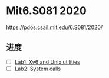 # Mit6.S081 2020


https://pdos.csail.mit.edu/6.S081/2020/

## 进度

- [ ] [Lab1: Xv6 and Unix utilities](https://github.com/Junkher/Mit6.S081/tree/util)
- [ ] [Lab2: System calls](https://github.com/Junkher/Mit6.S081/tree/syscall)
